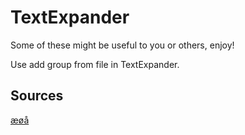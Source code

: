 # TextExpander

Some of these might be useful to you or others, enjoy!

Use add group from file in TextExpander.

## Sources

[æøå](https://krydsord.dk/ord-med-oe)
